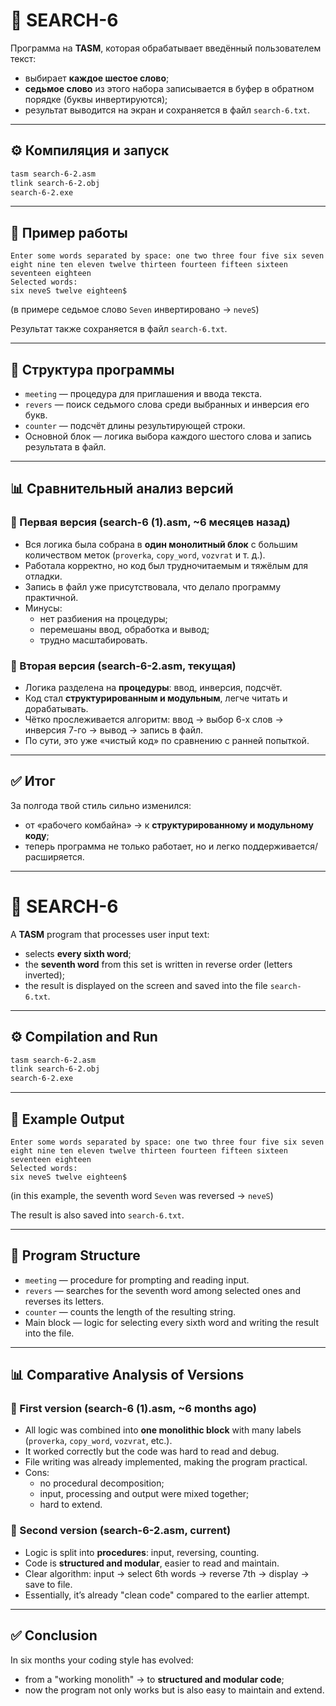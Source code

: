 # 🔎 SEARCH-6  

Программа на **TASM**, которая обрабатывает введённый пользователем текст:  
- выбирает **каждое шестое слово**;  
- **седьмое слово** из этого набора записывается в буфер в обратном порядке (буквы инвертируются);  
- результат выводится на экран и сохраняется в файл `search-6.txt`.  

---

## ⚙️ Компиляция и запуск
```bash
tasm search-6-2.asm
tlink search-6-2.obj
search-6-2.exe
```

---

## 📌 Пример работы
```
Enter some words separated by space: one two three four five six seven eight nine ten eleven twelve thirteen fourteen fifteen sixteen seventeen eighteen
Selected words:
six neveS twelve eighteen$
```

(в примере седьмое слово `Seven` инвертировано → `neveS`)  

Результат также сохраняется в файл `search-6.txt`.  

---

## 📂 Структура программы
- `meeting` — процедура для приглашения и ввода текста.  
- `revers` — поиск седьмого слова среди выбранных и инверсия его букв.  
- `counter` — подсчёт длины результирующей строки.  
- Основной блок — логика выбора каждого шестого слова и запись результата в файл.  

---

## 📊 Сравнительный анализ версий

### 🔸 Первая версия (**search-6 (1).asm**, ~6 месяцев назад)  
- Вся логика была собрана в **один монолитный блок** с большим количеством меток (`proverka`, `copy_word`, `vozvrat` и т. д.).  
- Работала корректно, но код был трудночитаемым и тяжёлым для отладки.  
- Запись в файл уже присутствовала, что делало программу практичной.  
- Минусы:  
  - нет разбиения на процедуры;  
  - перемешаны ввод, обработка и вывод;  
  - трудно масштабировать.  

### 🔹 Вторая версия (**search-6-2.asm**, текущая)  
- Логика разделена на **процедуры**: ввод, инверсия, подсчёт.  
- Код стал **структурированным и модульным**, легче читать и дорабатывать.  
- Чётко прослеживается алгоритм: ввод → выбор 6-х слов → инверсия 7-го → вывод → запись в файл.  
- По сути, это уже «чистый код» по сравнению с ранней попыткой.  

---

## ✅ Итог
За полгода твой стиль сильно изменился:  
- от «рабочего комбайна» → к **структурированному и модульному коду**;  
- теперь программа не только работает, но и легко поддерживается/расширяется.  


---

# 🔎 SEARCH-6  

A **TASM** program that processes user input text:  
- selects **every sixth word**;  
- the **seventh word** from this set is written in reverse order (letters inverted);  
- the result is displayed on the screen and saved into the file `search-6.txt`.  

---

## ⚙️ Compilation and Run
```bash
tasm search-6-2.asm
tlink search-6-2.obj
search-6-2.exe
```

---

## 📌 Example Output
```
Enter some words separated by space: one two three four five six seven eight nine ten eleven twelve thirteen fourteen fifteen sixteen seventeen eighteen
Selected words:
six neveS twelve eighteen$
```

(in this example, the seventh word `Seven` was reversed → `neveS`)  

The result is also saved into `search-6.txt`.  

---

## 📂 Program Structure
- `meeting` — procedure for prompting and reading input.  
- `revers` — searches for the seventh word among selected ones and reverses its letters.  
- `counter` — counts the length of the resulting string.  
- Main block — logic for selecting every sixth word and writing the result into the file.  

---

## 📊 Comparative Analysis of Versions

### 🔸 First version (**search-6 (1).asm**, ~6 months ago)  
- All logic was combined into **one monolithic block** with many labels (`proverka`, `copy_word`, `vozvrat`, etc.).  
- It worked correctly but the code was hard to read and debug.  
- File writing was already implemented, making the program practical.  
- Cons:  
  - no procedural decomposition;  
  - input, processing and output were mixed together;  
  - hard to extend.  

### 🔹 Second version (**search-6-2.asm**, current)  
- Logic is split into **procedures**: input, reversing, counting.  
- Code is **structured and modular**, easier to read and maintain.  
- Clear algorithm: input → select 6th words → reverse 7th → display → save to file.  
- Essentially, it’s already "clean code" compared to the earlier attempt.  

---

## ✅ Conclusion
In six months your coding style has evolved:  
- from a "working monolith" → to **structured and modular code**;  
- now the program not only works but is also easy to maintain and extend.  
